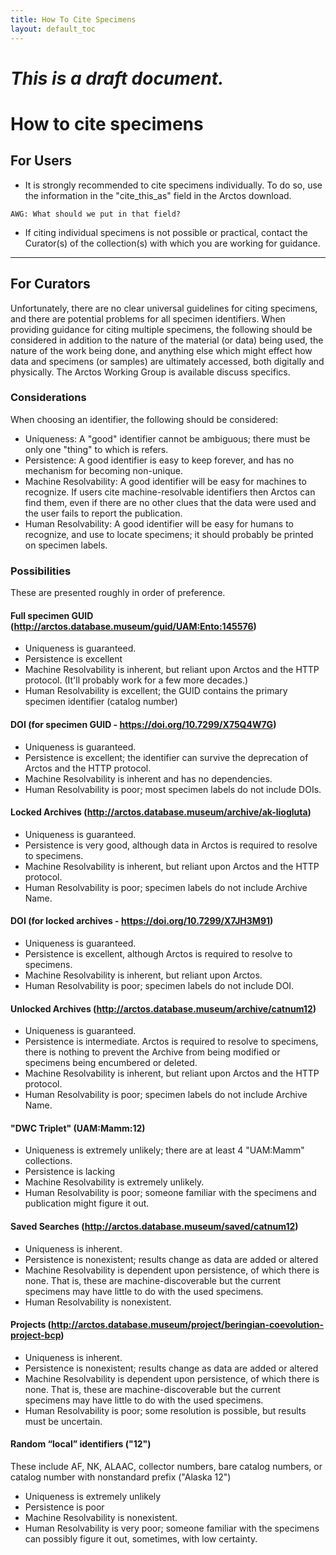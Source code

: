 ```yaml
---
title: How To Cite Specimens
layout: default_toc
---
```



# *This is a draft document.*




# How to cite specimens



## For Users

* It is strongly recommended to cite specimens individually. To do so, use the information in the "cite_this_as" field in the Arctos download.

```
AWG: What should we put in that field?
```
* If citing individual specimens is not possible or practical, contact the Curator(s) of the collection(s) with which you are working for 
guidance. 

--- 
## For Curators

Unfortunately, there are no clear universal guidelines for citing specimens, and there are potential problems for all specimen identifiers.
When providing guidance for citing multiple specimens, the following should be considered in addition to the nature of the material (or data)
being used, the nature of the work being done, and anything else which might effect how data and specimens (or samples) are ultimately accessed,
both digitally and physically. The Arctos Working Group is available discuss specifics.
  

### Considerations 

When choosing an identifier, the following should be considered:

* Uniqueness: A "good" identifier cannot be ambiguous; there must be only one "thing" to which is refers.
* Persistence: A good identifier is easy to keep forever, and has no mechanism for becoming non-unique.
* Machine Resolvability: A good identifier will be easy for machines to recognize. If users cite machine-resolvable 
identifiers then Arctos can find them, even if there are no other clues that the data were used and the user fails to report the publication. 
* Human Resolvability: A good identifier will be easy for humans to recognize, and use to locate specimens; it should probably be printed on specimen labels.

### Possibilities

These are presented roughly in order of preference.

#### Full specimen GUID (http://arctos.database.museum/guid/UAM:Ento:145576)

* Uniqueness is guaranteed.
* Persistence is excellent
* Machine Resolvability is inherent, but reliant upon Arctos and the HTTP protocol. (It'll probably work for a few more decades.)
* Human Resolvability is excellent; the GUID contains the primary specimen identifier (catalog number)


#### DOI (for specimen GUID - https://doi.org/10.7299/X75Q4W7G)


* Uniqueness is guaranteed.
* Persistence is excellent; the identifier can survive the deprecation of Arctos and the HTTP protocol.
* Machine Resolvability is inherent and has no dependencies.
* Human Resolvability is poor; most specimen labels do not include DOIs.

#### Locked Archives (http://arctos.database.museum/archive/ak-liogluta)

* Uniqueness is guaranteed.
* Persistence is very good, although data in Arctos is required to resolve to specimens.
* Machine Resolvability is inherent, but reliant upon Arctos and the HTTP protocol. 
* Human Resolvability is poor; specimen labels do not include Archive Name.

#### DOI (for locked archives - https://doi.org/10.7299/X7JH3M91)

* Uniqueness is guaranteed.
* Persistence is excellent, although Arctos is required to resolve to specimens.
* Machine Resolvability is inherent, but reliant upon Arctos. 
* Human Resolvability is poor; specimen labels do not include DOI.


#### Unlocked Archives (http://arctos.database.museum/archive/catnum12)

* Uniqueness is guaranteed.
* Persistence is intermediate. Arctos is required to resolve to specimens, there is nothing to prevent the Archive from being modified
or specimens being encumbered or deleted.
* Machine Resolvability is inherent, but reliant upon Arctos and the HTTP protocol. 
* Human Resolvability is poor; specimen labels do not include Archive Name.

#### "DWC Triplet" (UAM:Mamm:12)


* Uniqueness is extremely unlikely; there are at least 4 "UAM:Mamm" collections.
* Persistence is lacking
* Machine Resolvability is extremely unlikely.
* Human Resolvability is poor; someone familiar with the specimens and publication might figure it out.


#### Saved Searches (http://arctos.database.museum/saved/catnum12)

* Uniqueness is inherent.
* Persistence is nonexistent; results change as data are added or altered
* Machine Resolvability is dependent upon persistence, of which there is none. That is, these are machine-discoverable but the 
current specimens may have little to do with the used specimens. 
* Human Resolvability is nonexistent.

#### Projects (http://arctos.database.museum/project/beringian-coevolution-project-bcp)

* Uniqueness is inherent.
* Persistence is nonexistent; results change as data are added or altered
* Machine Resolvability is dependent upon persistence, of which there is none. That is, these are machine-discoverable but the 
current specimens may have little to do with the used specimens. 
* Human Resolvability is poor; some resolution is possible, but results must be uncertain.


#### Random “local” identifiers ("12")

These include AF, NK, ALAAC, collector numbers, bare catalog numbers, or catalog number with nonstandard prefix ("Alaska 12")
 
 
* Uniqueness is extremely unlikely
* Persistence is poor
* Machine Resolvability is nonexistent. 
* Human Resolvability is very poor; someone familiar with the specimens can possibly figure it out, sometimes, with low certainty.